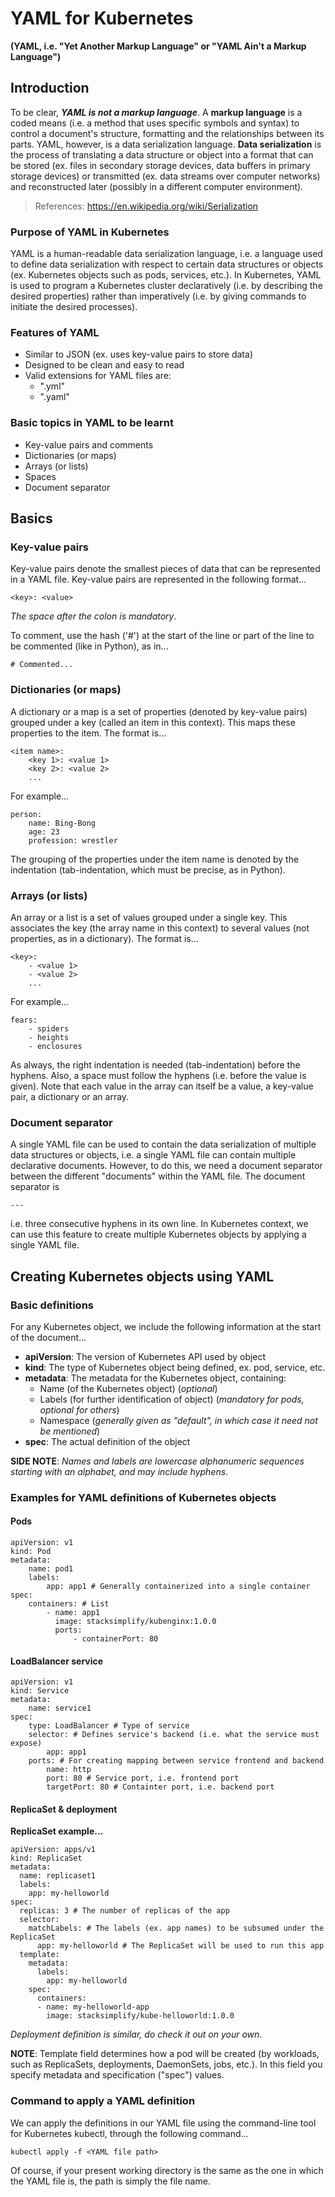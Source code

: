 
# YAML for Kubernetes
**(YAML, i.e. "Yet Another Markup Language" or "YAML Ain't a Markup Language")**

## Introduction
To be clear, **_YAML is not a markup language_**. A **markup language** is a coded means (i.e. a method that uses specific symbols and syntax) to control a document's structure, formatting and the relationships between its parts. YAML, however, is a data serialization language. **Data serialization** is the process of translating a data structure or object into a format that can be stored (ex. files in secondary storage devices, data buffers in primary storage devices) or transmitted (ex. data streams over computer networks) and reconstructed later (possibly in a different computer environment).

> References: https://en.wikipedia.org/wiki/Serialization

### Purpose of YAML in Kubernetes
YAML is a human-readable data serialization language, i.e. a language used to define data serialization with respect to certain data structures or objects (ex. Kubernetes objects such as pods, services, etc.). In Kubernetes, YAML is used to program a Kubernetes cluster declaratively (i.e. by describing the desired properties) rather than imperatively (i.e. by giving commands to initiate the desired processes).

### Features of YAML
- Similar to JSON (ex. uses key-value pairs to store data)
- Designed to be clean and easy to read
- Valid extensions for YAML files are:
	- ".yml"
	- ".yaml"

### Basic topics in YAML to be learnt

- Key-value pairs and comments
- Dictionaries (or maps)
- Arrays (or lists)
- Spaces
- Document separator

## Basics

### Key-value pairs
Key-value pairs denote the smallest pieces of data that can be represented in a YAML file. Key-value pairs are represented in the following format...

`<key>: <value>`

_The space after the colon is mandatory_.

To comment, use the hash ('#') at the start of the line or part of the line to be commented (like in Python), as in...

`# Commented...`

### Dictionaries (or maps)
A dictionary or a map is a set of properties (denoted by key-value pairs) grouped under a key (called an item in this context). This maps these properties to the item. The format is...

```
<item name>:
	<key 1>: <value 1>
	<key 2>: <value 2>
	...
```

For example...

```
person:
	name: Bing-Bong
	age: 23
	profession: wrestler
```

The grouping of the properties under the item name is denoted by the indentation (tab-indentation, which must be precise, as in Python).

### Arrays (or lists)
An array or a list is a set of values grouped under a single key. This associates the key (the array name in this context) to several values (not properties, as in a dictionary). The format is...

```
<key>:
	- <value 1>
	- <value 2>
	...
```

For example...

```
fears:
	- spiders
	- heights
	- enclosures
```

As always, the right indentation is needed (tab-indentation) before the hyphens. Also, a space must follow the hyphens (i.e. before the value is given). Note that each value in the array can itself be a value, a key-value pair, a dictionary or an array.

### Document separator
A single YAML file can be used to contain the data serialization of multiple data structures or objects, i.e. a single YAML file can contain multiple declarative documents. However, to do this, we need a document separator between the different "documents" within the YAML file. The document separator is

`---`

i.e. three consecutive hyphens in its own line. In Kubernetes context, we can use this feature to create multiple Kubernetes objects by applying a single YAML file.

## Creating Kubernetes objects using YAML
### Basic definitions
For any Kubernetes object, we include the following information at the start of the document...

- **apiVersion**: The version of Kubernetes API used by object
- **kind**: The type of Kubernetes object being defined, ex. pod, service, etc.
- **metadata**: The metadata for the Kubernetes object, containing:
	- Name (of the Kubernetes object) (_optional_)
	- Labels (for further identification of object) (_mandatory for pods, optional for others_)
	- Namespace (_generally given as "default", in which case it need not be mentioned_)
- **spec**: The actual definition of the object

**SIDE NOTE**: _Names and labels are lowercase alphanumeric sequences starting with an alphabet, and may include hyphens_.

### Examples for YAML definitions of Kubernetes objects
#### Pods

```
apiVersion: v1
kind: Pod
metadata:
	name: pod1
	labels:
		app: app1 # Generally containerized into a single container
spec:
	containers: # List
		- name: app1
		  image: stacksimplify/kubenginx:1.0.0
		  ports:
			  - containerPort: 80
```

#### LoadBalancer service

```
apiVersion: v1
kind: Service
metadata:
	name: service1
spec:
	type: LoadBalancer # Type of service
	selector: # Defines service's backend (i.e. what the service must expose)
		app: app1
	ports: # For creating mapping between service frontend and backend
		name: http
		port: 80 # Service port, i.e. frontend port
		targetPort: 80 # Containter port, i.e. backend port
```

#### ReplicaSet & deployment
**ReplicaSet example...**

```
apiVersion: apps/v1
kind: ReplicaSet
metadata:
  name: replicaset1
  labels:
    app: my-helloworld
spec:
  replicas: 3 # The number of replicas of the app
  selector:
    matchLabels: # The labels (ex. app names) to be subsumed under the ReplicaSet
      app: my-helloworld # The ReplicaSet will be used to run this app
  template:
    metadata:
      labels:
        app: my-helloworld
    spec:
      containers:
      - name: my-helloworld-app
        image: stacksimplify/kube-helloworld:1.0.0
```

_Deployment definition is similar, do check it out on your own_.


**NOTE**: Template field determines how a pod will be created (by workloads, such as ReplicaSets, deployments, DaemonSets, jobs, etc.). In this field you specify metadata and specification ("spec") values.

### Command to apply a YAML definition
We can apply the definitions in our YAML file using the command-line tool for Kubernetes kubectl, through the following command...

`kubectl apply -f <YAML file path>`

Of course, if your present working directory is the same as the one in which the YAML file is, the path is simply the file name.
